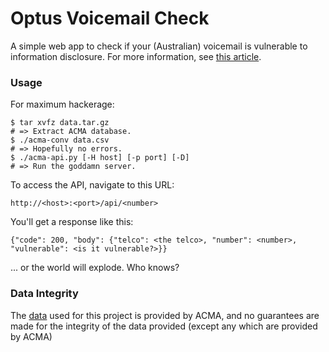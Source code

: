 Optus Voicemail Check
=====================

A simple web app to check if your (Australian) voicemail is vulnerable to information disclosure.
For more information, see [this article](http://shubh.am/how-i-bypassed-2-factor-authentication-on-google-yahoo-linkedin-and-many-others/).

### Usage ###
For maximum hackerage:

```
$ tar xvfz data.tar.gz
# => Extract ACMA database.
$ ./acma-conv data.csv
# => Hopefully no errors.
$ ./acma-api.py [-H host] [-p port] [-D]
# => Run the goddamn server.
```

To access the API, navigate to this URL:

```
http://<host>:<port>/api/<number>
```

You'll get a response like this:

```
{"code": 200, "body": {"telco": <the telco>, "number": <number>, "vulnerable": <is it vulnerable?>}}
```

... or the world will explode. Who knows?

### Data Integrity ###
The [data](data.csv) used for this project is provided by ACMA, and no
guarantees are made for the integrity of the data provided (except any which
are provided by ACMA)
